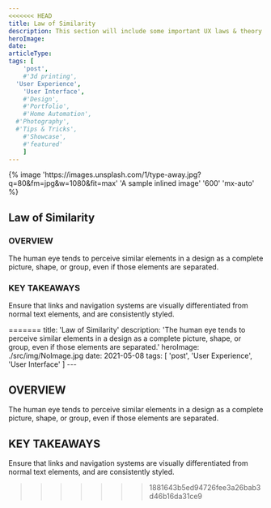 ```yaml
---
<<<<<<< HEAD
title: Law of Similarity
description: This section will include some important UX laws & theory
heroImage:
date:
articleType:
tags: [
	'post',
	#'3d printing',
  'User Experience',
	'User Interface',
	#'Design',
	#'Portfolio',
	#'Home Automation',
  #'Photography',
  #'Tips & Tricks',
	#'Showcase',
	#'featured'
	]
---
```




<article>
{% image 'https://images.unsplash.com/1/type-away.jpg?q=80&fm=jpg&w=1080&fit=max' 'A sample inlined image' '600' 'mx-auto' %}

## Law of Similarity

### OVERVIEW

The human eye tends to perceive similar elements in a design as a complete picture, shape, or group, even if those elements are separated.

### KEY TAKEAWAYS

Ensure that links and navigation systems are visually differentiated from normal text elements, and are consistently styled.

</article>
=======
title: 'Law of Similarity'
description: 'The human eye tends to perceive similar elements in a design as a complete picture, shape, or group, even if those elements are separated.'
heroImage: ./src/img/NoImage.jpg
date: 2021-05-08
tags: [
	'post',
  'User Experience',
	'User Interface'
	]
---

## OVERVIEW

The human eye tends to perceive similar elements in a design as a complete picture, shape, or group, even if those elements are separated.

## KEY TAKEAWAYS

Ensure that links and navigation systems are visually differentiated from normal text elements, and are consistently styled.
>>>>>>> 1881643b5ed94726fee3a26bab3d46b16da31ce9
